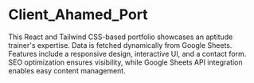 # Client_Ahamed_Port
This React and Tailwind CSS-based portfolio showcases an aptitude trainer's expertise. Data is fetched dynamically from Google Sheets. Features include a responsive design, interactive UI, and a contact form. SEO optimization ensures visibility, while Google Sheets API integration enables easy content management.
